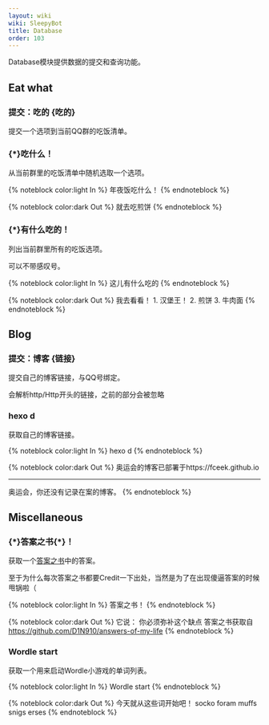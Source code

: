 ```yaml
---
layout: wiki
wiki: SleepyBot
title: Database
order: 103
---
```


Database模块提供数据的提交和查询功能。

## Eat what

### 提交：吃的 {吃的}

提交一个选项到当前QQ群的吃饭清单。

### {*}吃什么！

从当前群里的吃饭清单中随机选取一个选项。

{% noteblock color:light In %}
年夜饭吃什么！
{% endnoteblock %}

{% noteblock color:dark Out %}
就去吃煎饼
{% endnoteblock %}

### {*}有什么吃的！

列出当前群里所有的吃饭选项。

<p class="smaller">可以不带感叹号。</p>

{% noteblock color:light In %}
这儿有什么吃的
{% endnoteblock %}

{% noteblock color:dark Out %}
我去看看！
1\. 汉堡王！
2\. 煎饼
3\. 牛肉面
{% endnoteblock %}

## Blog

### 提交：博客 {链接}

提交自己的博客链接，与QQ号绑定。

<p class="smaller">会解析http/Http开头的链接，之前的部分会被忽略</p>

### hexo d

获取自己的博客链接。

{% noteblock color:light In %}
hexo d
{% endnoteblock %}

{% noteblock color:dark Out %}
奥运会的博客已部署于https://fceek.github.io
<hr>
奥运会，你还没有记录在案的博客。
{% endnoteblock %}

## Miscellaneous

### {*}答案之书{\*}！

获取一个[答案之书](https://github.com/D1N910/answers-of-my-life)中的答案。

<p class="smaller">至于为什么每次答案之书都要Credit一下出处，当然是为了在出现傻逼答案的时候甩锅啦（</p>

{% noteblock color:light In %}
答案之书！
{% endnoteblock %}

{% noteblock color:dark Out %}
它说： 你必须弥补这个缺点
答案之书获取自 https://github.com/D1N910/answers-of-my-life
{% endnoteblock %}

### Wordle start

获取一个用来启动Wordle小游戏的单词列表。

{% noteblock color:light In %}
Wordle start
{% endnoteblock %}

{% noteblock color:dark Out %}
今天就从这些词开始吧！
socko
foram
muffs
snigs
erses
{% endnoteblock %}
